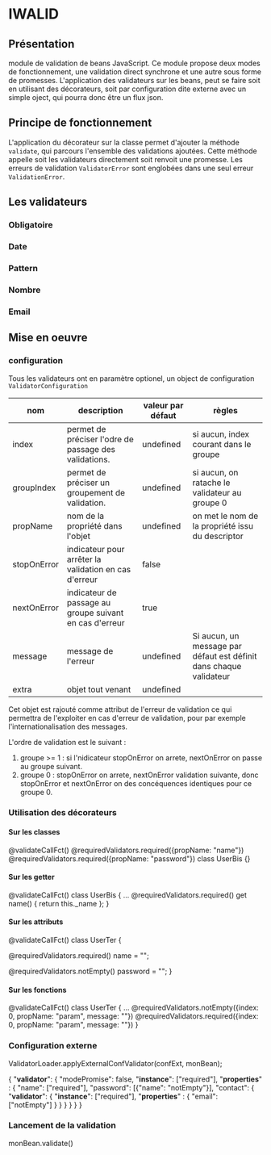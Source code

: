 # IWALID

## Présentation

module de validation de beans JavaScript. Ce module propose deux modes de fonctionnement, une validation direct synchrone et une autre sous forme de promesses.
L'application des validateurs sur les beans, peut se faire soit en utilisant des décorateurs, soit par configuration dite externe avec un simple oject, qui pourra donc
être un flux json.

## Principe de fonctionnement

L'application du décorateur sur la classe permet d'ajouter la méthode `validate`, qui parcours l'ensemble des validations ajoutées. Cette méthode appelle soit les validateurs directement soit renvoit une promesse. Les erreurs de validation `ValidatorError` sont englobées dans une seul erreur `ValidationError`.

## Les validateurs

### Obligatoire

### Date

### Pattern

### Nombre

### Email

## Mise en oeuvre

### configuration

Tous les validateurs ont en paramètre optionel, un object de configuration `ValidatorConfiguration`

| nom        | description           | valeur par défaut  | règles
| ---------- | --------------------- | ------------------ | ------------------ |
| index | permet de préciser l'odre de passage des validations. | undefined  | si aucun, index courant dans le groupe
| groupIndex | permet de préciser un groupement de validation. | undefined | si aucun, on ratache le validateur au groupe 0
| propName | nom de la propriété dans l'objet | undefined | on met le nom de la propriété issu du descriptor |
| stopOnError | indicateur pour arrêter la validation en cas d'erreur | false | |
| nextOnError | indicateur de passage au groupe suivant en cas d'erreur | true | |
| message | message de l'erreur | undefined | Si aucun, un message par défaut est définit dans chaque validateur |
| extra | objet tout venant | undefined | <br> |

Cet objet est rajouté comme attribut de l'erreur de validation ce qui permettra de l'exploiter en cas d'erreur de validation, pour par exemple l'internationalisation des messages.

L'ordre de validation est le suivant :
1. groupe >= 1 : si l'nidicateur stopOnError on arrete, nextOnError on passe au groupe suivant.
2. groupe 0 : stopOnError on arrete, nextOnError validation suivante, donc stopOnError et nextOnError on des concéquences identiques pour ce groupe 0.

### Utilisation des décorateurs

#### Sur les classes

@validateCallFct()
@requiredValidators.required({propName: "name"})
@requiredValidators.required({propName: "password"})
class UserBis {}


#### Sur les getter

@validateCallFct()
class UserBis {
  ...
  @requiredValidators.required()
  get name() { return this.\_name };
}

#### Sur les attributs

@validateCallFct()
class UserTer {

  @requiredValidators.required()
  name = "";

  @requiredValidators.notEmpty()
  password = "";
}



#### Sur les fonctions

@validateCallFct()
class UserTer {
  ...
  @requiredValidators.notEmpty({index: 0, propName: "param", message: ""})
  @requiredValidators.required({index: 0, propName: "param", message: ""})
}

### Configuration externe

ValidatorLoader.applyExternalConfValidator(confExt, monBean);

{
  "__validator__": {
    "modePromise": false,
    "__instance__": ["required"],
    "__properties__" : {
      "name": ["required"],
      "password": [{"name": "notEmpty"}],
      "contact": {
        "__validator__": {
          "__instance__": ["required"],
          "__properties__" : {
            "email": ["notEmpty"]
          }
        }
      }
    }
  }
}

### Lancement de la validation

monBean.validate()
